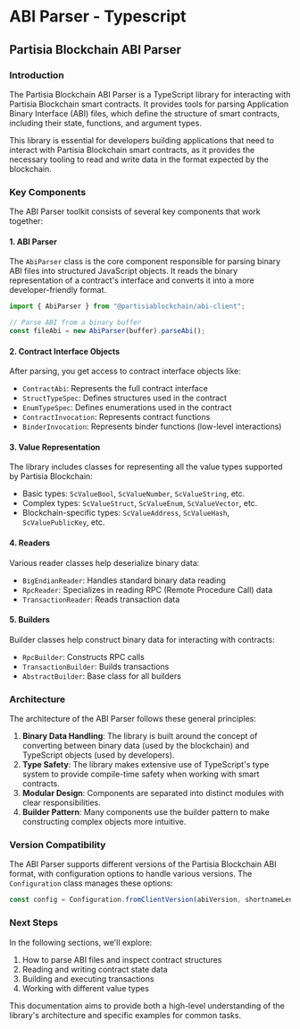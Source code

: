 # ABI Parser - Typescript

## Partisia Blockchain ABI Parser

### Introduction

The Partisia Blockchain ABI Parser is a TypeScript library for interacting with Partisia Blockchain smart contracts. It provides tools for parsing Application Binary Interface (ABI) files, which define the structure of smart contracts, including their state, functions, and argument types.

This library is essential for developers building applications that need to interact with Partisia Blockchain smart contracts, as it provides the necessary tooling to read and write data in the format expected by the blockchain.

### Key Components

The ABI Parser toolkit consists of several key components that work together:

#### 1. ABI Parser

The `AbiParser` class is the core component responsible for parsing binary ABI files into structured JavaScript objects. It reads the binary representation of a contract's interface and converts it into a more developer-friendly format.

```typescript
import { AbiParser } from "@partisiablockchain/abi-client";

// Parse ABI from a binary buffer
const fileAbi = new AbiParser(buffer).parseAbi();
```

#### 2. Contract Interface Objects

After parsing, you get access to contract interface objects like:

* `ContractAbi`: Represents the full contract interface
* `StructTypeSpec`: Defines structures used in the contract
* `EnumTypeSpec`: Defines enumerations used in the contract
* `ContractInvocation`: Represents contract functions
* `BinderInvocation`: Represents binder functions (low-level interactions)

#### 3. Value Representation

The library includes classes for representing all the value types supported by Partisia Blockchain:

* Basic types: `ScValueBool`, `ScValueNumber`, `ScValueString`, etc.
* Complex types: `ScValueStruct`, `ScValueEnum`, `ScValueVector`, etc.
* Blockchain-specific types: `ScValueAddress`, `ScValueHash`, `ScValuePublicKey`, etc.

#### 4. Readers

Various reader classes help deserialize binary data:

* `BigEndianReader`: Handles standard binary data reading
* `RpcReader`: Specializes in reading RPC (Remote Procedure Call) data
* `TransactionReader`: Reads transaction data

#### 5. Builders

Builder classes help construct binary data for interacting with contracts:

* `RpcBuilder`: Constructs RPC calls
* `TransactionBuilder`: Builds transactions
* `AbstractBuilder`: Base class for all builders

### Architecture

The architecture of the ABI Parser follows these general principles:

1. **Binary Data Handling**: The library is built around the concept of converting between binary data (used by the blockchain) and TypeScript objects (used by developers).
2. **Type Safety**: The library makes extensive use of TypeScript's type system to provide compile-time safety when working with smart contracts.
3. **Modular Design**: Components are separated into distinct modules with clear responsibilities.
4. **Builder Pattern**: Many components use the builder pattern to make constructing complex objects more intuitive.

### Version Compatibility

The ABI Parser supports different versions of the Partisia Blockchain ABI format, with configuration options to handle various versions. The `Configuration` class manages these options:

```typescript
const config = Configuration.fromClientVersion(abiVersion, shortnameLength);
```

### Next Steps

In the following sections, we'll explore:

1. How to parse ABI files and inspect contract structures
2. Reading and writing contract state data
3. Building and executing transactions
4. Working with different value types

This documentation aims to provide both a high-level understanding of the library's architecture and specific examples for common tasks.
